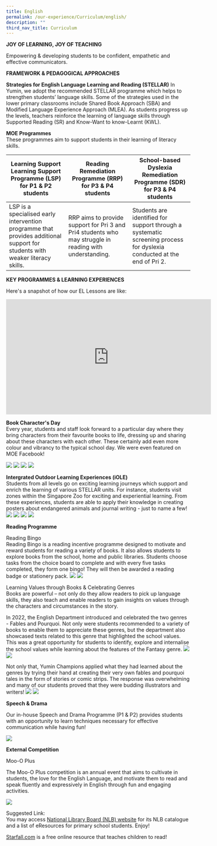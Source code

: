 ```yaml
---
title: English
permalink: /our-experience/Curriculum/english/
description: ""
third_nav_title: Curriculum
---
```

**JOY OF LEARNING, JOY OF TEACHING**


Empowering & developing students to be confident, empathetic and effective communicators.

**FRAMEWORK & PEDAGOGICAL APPROACHES** 

**Strategies for English Language Learning and Reading (STELLAR)**
In Yumin, we adopt the recommended STELLAR programme which helps to strengthen students’ language skills. Some of the strategies used in the lower primary classrooms include Shared Book Approach (SBA) and Modified Language Experience Approach (MLEA). As students progress up the levels, teachers reinforce the learning of language skills through Supported Reading (SR) and Know-Want to know-Learnt (KWL).

  

**MOE Programmes**<br>
These programmes aim to support students in their learning of literacy skills.



| Learning Support Learning Support Programme (LSP) for P1 & P2 students| Reading Remediation Programme (RRP) for P3 & P4 students | School-based Dyslexia Remediation Programme (SDR) for P3 & P4 students |
| -------- | -------- | -------- |
| LSP is a specialised early intervention programme that provides additional support for students with weaker literacy skills.     | RRP aims to provide support for Pri 3 and Pri4 students who may struggle in reading with understanding.     | Students are identified for support through a systematic screening process for dyslexia conducted at the end of Pri 2.     |

**KEY PROGRAMMES & LEARNING EXPERIENCES**

Here's a snapshot of how our EL Lessons are like:
<iframe width="560" height="315" src="https://www.youtube.com/embed/7iNPLnA-K0E" title="YouTube video player" frameborder="0" allow="accelerometer; autoplay; clipboard-write; encrypted-media; gyroscope; picture-in-picture" allowfullscreen></iframe>

**Book Character's Day**<BR>
Every year, students and staff look forward to a particular day where they bring characters from their favourite books to life, dressing up and sharing about these characters with each other. These certainly add even more colour and vibrancy to the typical school day. We were even featured on MOE Facebook!

![](/images/Eng1.jpg)
![](/images/Eng2.jpg)
![](/images/Eng3.jpg)
![](/images/Eng4.jpg)


**Intergrated Outdoor Learning Experiences (iOLE)**<br>
Students from all levels go on exciting learning journeys which support and enrich the learning of various STELLAR units. For instance, students visit zones within the Singapore Zoo for exciting and experiential learning. From these experiences, students are able to apply their knowledge in creating posters about endangered animals and journal writing - just to name a few!
![](/images/Eng5.jpg)
![](/images/Eng6.jpg)
![](/images/Eng7.jpg)
![](/images/Eng8.jpg)

**Reading Programme**<br>

Reading Bingo<br>
Reading Bingo is a reading incentive programme designed to motivate and reward students for reading a variety of books. It also allows students to explore books from the school, home and public libraries. Students choose tasks from the choice board to complete and with every five tasks completed, they form one bingo! They will then be awarded a reading badge or stationery pack.
![](/images/Eng9.png)
![](/images/Eng10.jpg)


Learning Values through Books & Celebrating Genres<br>
Books are powerful – not only do they allow readers to pick up language skills, they also teach and enable readers to gain insights on values through the characters and circumstances in the story.

  

In 2022, the English Department introduced and celebrated the two genres - Fables and Pourquoi. Not only were students recommended to a variety of books to enable them to appreciate these genres, but the department also showcased texts related to this genre that highlighted the school values. This was a great opportunity for students to identify, explore and internalise the school values while learning about the features of the Fantasy genre.
![](/images/Eng11.jpg)
![](/images/Eng12.jpg)
  

Not only that, Yumin Champions applied what they had learned about the genres by trying their hand at creating their very own fables and pourquoi tales in the form of stories or comic strips. The response was overwhelming and many of our students proved that they were budding illustrators and writers!
![](/images/Eng13.jpg)
![](/images/Eng14.jpg)
  

**Speech & Drama**

Our in-house Speech and Drama Programme (P1 & P2) provides students with an opportunity to learn techniques necessary for effective communication while having fun!

![](/images/speechdrama1.jpg)

**External Competition**

Moo-O Plus

  

The Moo-O Plus competition is an annual event that aims to cultivate in students, the love for the English Language, and motivate them to read and speak fluently and expressively in English through fun and engaging activities.

![](/images/mooo1.jpg)

Suggested Link:  
You may access [National Library Board (NLB) website](http://www.nlb.gov.sg/) for its NLB catalogue and a list of eResources for primary school students. Enjoy!  
  
[Starfall.com](http://www.starfall.com/) is a free online resource that teaches children to read!